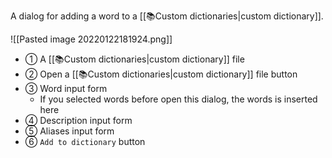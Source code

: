 A dialog for adding a word to a [[📚Custom dictionaries|custom dictionary]].

![[Pasted image 20220122181924.png]]

- ① A [[📚Custom dictionaries|custom dictionary]] file
- ② Open a [[📚Custom dictionaries|custom dictionary]] file button
- ③ Word input form
	- If you selected words before open this dialog, the words is inserted here
- ④ Description input form
- ⑤ Aliases input form
- ⑥ `Add to dictionary` button
